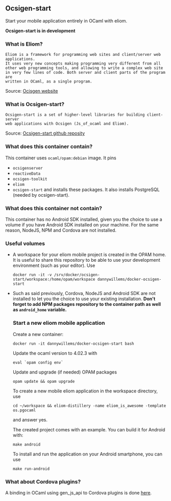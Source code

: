 ## Ocsigen-start
Start your mobile application entirely in OCaml with eliom.

**Ocsigen-start is in development**

### What is Eliom?

```
Eliom is a framework for programming web sites and client/server web
applications.
It uses very new concepts making programming very different from all
other web programming tools, and allowing to write a complex web site
in very few lines of code. Both server and client parts of the program are
written in OCaml, as a single program.
```

Source: [Ocisgen website](http://ocsigen.org/eliom/)

### What is Ocsigen-start?

```
Ocsigen-start is a set of higher-level libraries for building client-server
web applications with Ocsigen (Js_of_ocaml and Eliom).
```

Source: [Ocsigen-start github
reposity](https://github.com/ocsigen/ocsigen-start)

### What does this container contain?

This container uses `ocaml/opam:debian` image. It pins
- `ocsigenserver`
- `reactiveData`
- `ocsigen-toolkit`
- `eliom`
- `ocsigen-start`
and installs these packages.
It also installs PostgreSQL (needed by ocsigen-start).

### What does this container not contain?

This container has no Android SDK installed, given you the choice to use a
volume if you have Android SDK installed on your machine.
For the same reason, NodeJS, NPM and Cordova are not installed.

### Useful volumes
* A workspace for your eliom mobile project is created in the OPAM home. It is
  useful to share this repository to be able to use your development environment
  (such as your editor).
  Use
  ```Shell
  docker run -it -v /srv/docker/ocsigen-start/workspace:/home/opam/workspace dannywillems/docker-ocsigen-start
  ```

* Such as said previously, Cordova, NodeJS and Android SDK are not installed
  to let you the choice to use your existing installation.
  **Don't forget to add NPM packages repository to the container path as well
  as `android_home` variable.**

  ### Start a new eliom mobile application

  Create a new container:
  ```Shell
  docker run -it dannywillems/docker-ocsigen-start bash
  ```

  Update the ocaml version to 4.02.3 with
  ```Shell
  eval `opam config env`
  ```

  Update and upgrade (if needed) OPAM packages
  ```Shell
  opam update && opam upgrade
  ```

  To create a new mobile eliom application in the workspace directory, use
  ```Shell
  cd ~/workspace && eliom-distillery -name eliom_is_awesome -template os.pgocaml
  ```
  and answer yes.

  The created project comes with an example. You can build it for Android
  with:
  ```Shell
  make android
  ```

  To install and run the application on your Android smartphone, you can use
  ```Shell
  make run-android
  ```

### What about Cordova plugins?

A binding in OCaml using gen_js_api to Cordova plugins is done
[here](https://github.com/dannywillems/ocaml-cordova-plugin-list).
